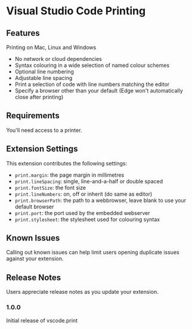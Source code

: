 # Visual Studio Code Printing

## Features

Printing on Mac, Linux and Windows
* No network or cloud dependencies
* Syntax colouring in a wide selection of named colour schemes
* Optional line numbering
* Adjustable line spacing
* Print a selection of code with line numbers matching the editor
* Specify a browser other than your default (Edge won't automatically close after printing)

## Requirements

You'll need access to a printer.

## Extension Settings

This extension contributes the following settings:

* `print.margin`: the page margin in millimetres
* `print.lineSpacing`: single, line-and-a-half or double spaced
* `print.fontSize`: the font size 
* `print.lineNumbers`: on, off or inherit (do same as editor)
* `print.browserPath`: the path to a webbrowser, leave blank to use your default browser
* `print.port`: the port used by the embedded webserver
* `print.stylesheet`: the stylesheet used for colouring syntax

## Known Issues

Calling out known issues can help limit users opening duplicate issues against your extension.

## Release Notes

Users appreciate release notes as you update your extension.

### 1.0.0

Initial release of vscode.print
